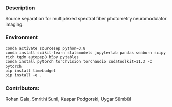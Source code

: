 ### Description

Source separation for multiplexed spectral fiber photometry neuromodulator imaging.

### Environment
```
conda activate sourcesep python=3.8
conda install scikit-learn statsmodels jupyterlab pandas seaborn scipy rich tqdm autopep8 h5py pytables
conda install pytorch torchvision torchaudio cudatoolkit=11.3 -c pytorch
pip install timebudget
pip install -e .
```

### Contributors:
Rohan Gala, Smrithi Sunil, Kaspar Podgorski, Uygar Sümbül